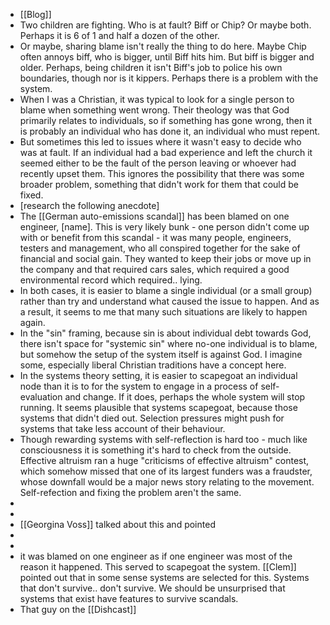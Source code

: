 - [[Blog]]
- Two children are fighting. Who is at fault? Biff or Chip? Or maybe both. Perhaps it is 6 of 1 and half a dozen of the other.
- Or maybe, sharing blame isn't really the thing to do here. Maybe Chip often annoys biff, who is bigger, until Biff hits him. But biff is bigger and older. Perhaps, being children it isn't Biff's job to police his own boundaries, though nor is it kippers. Perhaps there is a problem with the system.
- When I was a Christian, it was typical to look for a single person to blame when something went wrong. Their theology was that God primarily relates to individuals, so if something has gone wrong, then it is probably an individual who has done it, an individual who must repent.
- But sometimes this led to issues where it wasn't easy to decide who was at fault. If an individual had a bad experience and left the church it seemed either to be the fault of the person leaving or whoever had recently upset them. This ignores the possibility that there was some broader problem, something that didn't work for them that could be fixed.
- [research the following anecdote]
- The [[German auto-emissions scandal]] has been blamed on one engineer, [name]. This is very likely bunk - one person didn't come up with or benefit from this scandal - it was many people, engineers, testers and management, who all conspired together for the sake of financial and social gain. They wanted to keep their jobs or move up in the company and that required cars sales, which required a good environmental record which required.. lying.
- In both cases, it is easier to blame a single individual (or a small group) rather than try and understand what caused the issue to happen. And as a result, it seems to me that many such situations are likely to happen again.
- In the "sin" framing, because sin is about individual debt towards God, there isn't space for "systemic sin" where no-one individual is to blame, but somehow the setup of the system itself is against God. I imagine some, especially liberal Christian traditions have a concept here.
- In the systems theory setting, it is easier to scapegoat an individual node than it is to for the system to engage in a process of self-evaluation and change. If it does, perhaps the whole system will stop running. It seems plausible that systems scapegoat, because those systems that didn't died out. Selection pressures might push for systems that take less account of their behaviour.
- Though rewarding systems with self-reflection is hard too - much like consciousness it is something it's hard to check from the outside. Effective altruism ran a huge "criticisms of effective altruism" contest, which somehow missed that one of its largest funders was a fraudster, whose downfall would be a major news story relating to the movement. Self-refection and fixing the problem aren't the same.
-
-
- [[Georgina Voss]] talked about this and pointed
-
-
- it was blamed on one engineer as if one engineer was most of the reason it happened. This served to scapegoat the system. [[Clem]] pointed out that in some sense systems are selected for this. Systems that don't survive.. don't survive. We should be unsurprised that systems that exist have features to survive scandals.
- That guy on the [[Dishcast]]